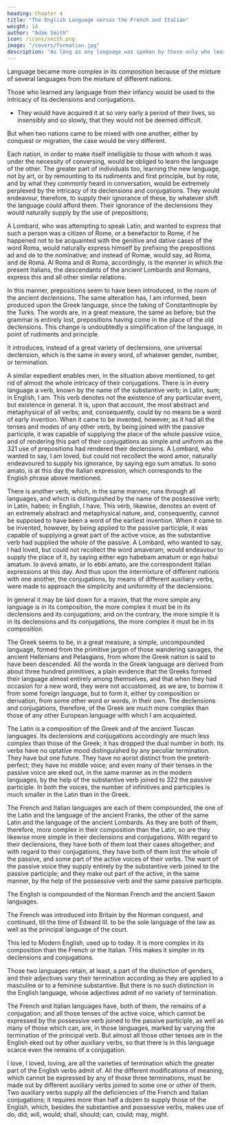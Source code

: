 ```yaml
---
heading: Chapter 4
title: "The English Language versus the French and Italian"
weight: 14
author: "Adam Smith"
icon: /icons/smith.png
image: "/covers/formation.jpg"
description: "As long as any language was spoken by those only who learned it in their infancy, the intricacy of its declensions and conjugations could occasion no great embarrassment"
---
```




<!-- Language would probably have continued on this footing in all countries, nor would ever have grown more simple in its declensions and conjugations, had it not  -->

Language became more complex in its composition because of the mixture of several languages from the mixture of different nations. 

Those who learned any language from their infancy would be used to the intricacy of its declensions and conjugations. 
- They would have acquired it at so very early a period of their lives, so insensibly and so slowly, that they would not be deemed difficult. 

But when two nations came to be mixed with one another, either by conquest or migration, the case would be very different. 

Each nation, in order to make itself intelligible to those with whom it was under the necessity of conversing, would be obliged to learn the language of the other. The greater part of individuals too, learning the new language, not by art, or by remounting to its rudiments and first principle, but by rote, and by what they commonly heard in conversation, would be extremely perplexed by the intricacy of its declensions and conjugations. They would endeavour, therefore, to supply their ignorance of these, by whatever shift the language could afford them. Their ignorance of the declensions they would naturally supply by the use of prepositions; 

A Lombard, who was attempting to speak Latin, and wanted to express that such a person was a citizen of Rome, or a benefactor to Rome, if he happened not to be acquainted with the genitive and dative cases of the word Roma, would naturally express himself by prefixing the prepositions ad and de to the nominative; and instead of Romæ, would say, ad Roma, and de Roma. Al Roma and di Roma, accordingly, is the manner in which the present Italians, the descendants of the ancient Lombards and Romans, express this and all other similar relations. 

In this manner, prepositions seem to have been introduced, in the room of the ancient declensions. The same alteration has, I am informed, been produced upon the Greek language, since the taking of Constantinople by the Turks. The words are, in a great measure, the same as before; but the grammar is entirely lost, prepositions having come in the place of the old declensions. This change is undoubtedly a simplification of the language, in point of rudiments and principle.

It introduces, instead of a great variety of declensions, one universal declension, which is the same in every word, of whatever gender, number, or termination.

A similar expedient enables men, in the situation above mentioned, to get rid of almost the whole intricacy of their conjugations. There is in every language a verb, known by the name of the substantive verb; in Latin, sum; in English, I am. This verb denotes not the existence of any particular event, but existence in general. It is, upon that account, the most abstract and metaphysical of all verbs; and, consequently, could by no means be a word of early invention. When it came to be invented, however, as it had all the tenses and modes of any other verb, by being joined with the passive participle, it was capable of supplying the place of the whole passive voice, and of rendering this part of their conjugations as simple and uniform as the 321 use of prepositions had rendered their declensions. A Lombard, who wanted to say, I am loved, but could not recollect the word amor, naturally endeavoured to supply his ignorance, by saying ego sum amatus. Io sono amato, is at this day the Italian expression, which corresponds to the English phrase above mentioned.

There is another verb, which, in the same manner, runs through all languages, and which is distinguished by the name of the possessive verb; in Latin, habeo; in English, I have. This verb, likewise, denotes an event of an extremely abstract and metaphysical nature, and, consequently, cannot be supposed to have been a word of the earliest invention. When it came to be invented, however, by being applied to the passive participle, it was capable of supplying a great part of the active voice, as the substantive verb had supplied the whole of the passive. A Lombard, who wanted to say, I had loved, but could not recollect the word amaveram, would endeavour to supply the place of it, by saying either ego habebam amatum or ego habui amatum. Io avevá amato, or Io ebbi amato, are the correspondent Italian expressions at this day. And thus upon the intermixture of different nations with one another, the conjugations, by means of different auxiliary verbs, were made to approach the simplicity and uniformity of the declensions.

In general it may be laid down for a maxim, that the more simple any language is in its composition, the more complex it must be in its declensions and its conjugations; and on the contrary, the more simple it is in its declensions and its conjugations, the more complex it must be in its composition.

The Greek seems to be, in a great measure, a simple, uncompounded language, formed from the primitive jargon of those wandering savages, the ancient Hellenians and Pelasgians, from whom the Greek nation is said to have been descended. All the words in the Greek language are derived from about three hundred primitives, a plain evidence that the Greeks formed their language almost entirely among themselves, and that when they had occasion for a new word, they were not accustomed, as we are, to borrow it from some foreign language, but to form it, either by composition or derivation, from some other word or words, in their own. The declensions and conjugations, therefore, of the Greek are much more complex than those of any other European language with which I am acquainted.

The Latin is a composition of the Greek and of the ancient Tuscan languages. Its declensions and conjugations accordingly are much less complex than those of the Greek; it has dropped the dual number in both. Its verbs have no optative mood distinguished by any peculiar termination. They have but one future. They have no aorist distinct from the preterit-perfect; they have no middle voice; and even many of their tenses in the passive voice are eked out, in the same manner as in the modern languages, by the help of the substantive verb joined to 322 the passive participle. In both the voices, the number of infinitives and participles is much smaller in the Latin than in the Greek.

The French and Italian languages are each of them compounded, the one of the Latin and the language of the ancient Franks, the other of the same Latin and the language of the ancient Lombards. As they are both of them, therefore, more complex in their composition than the Latin, so are they likewise more simple in their declensions and conjugations. With regard to their declensions, they have both of them lost their cases altogether; and with regard to their conjugations, they have both of them lost the whole of the passive, and some part of the active voices of their verbs. The want of the passive voice they supply entirely by the substantive verb joined to the passive participle; and they make out part of the active, in the same manner, by the help of the possessive verb and the same passive participle.

The English is compounded of the Norman French and the ancient Saxon languages. 

The French was introduced into Britain by the Norman conquest, and continued, till the time of Edward Ⅲ. to be the sole language of the law as well as the principal language of the court. 

This led to Modern English, used up to today. It is more complex in its composition than the French or the Italian. THis makes it simpler in its declensions and conjugations. 

Those two languages retain, at least, a part of the distinction of genders, and their adjectives vary their termination according as they are applied to a masculine or to a feminine substantive. But there is no such distinction in the English language, whose adjectives admit of no variety of termination. 

The French and Italian languages have, both of them, the remains of a conjugation; and all those tenses of the active voice, which cannot be expressed by the possessive verb joined to the passive participle, as well as many of those which can, are, in those languages, marked by varying the termination of the principal verb. But almost all those other tenses are in the English eked out by other auxiliary verbs, so that there is in this language scarce even the remains of a conjugation. 

I love, I loved, loving, are all the varieties of termination which the greater part of the English verbs admit of. All the different modifications of meaning, which cannot be expressed by any of those three terminations, must be made out by different auxiliary verbs joined to some one or other of them. Two auxiliary verbs supply all the deficiencies of the French and Italian conjugations; it requires more than half a dozen to supply those of the English, which, besides the substantive and possessive verbs, makes use of do, did; will, would; shall, should; can, could; may, might.

